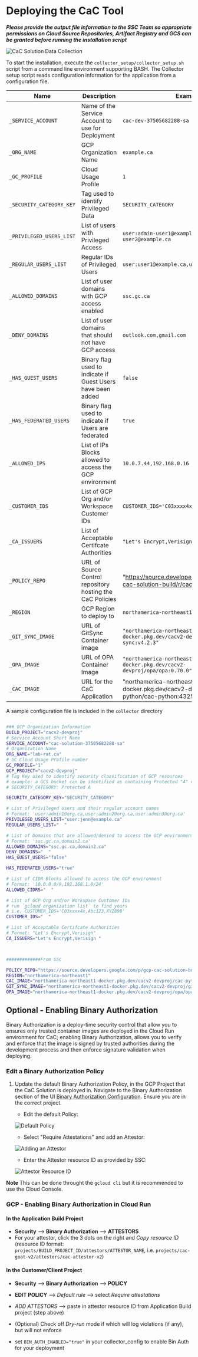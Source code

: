 # Deploying the CaC Tool

***Please provide the output file information to the SSC Team so appropriate permissions on Cloud Source Repositories, Artifact Registry and GCS can be granted before running the installation script***

![CaC Solution Data Collection](../assets/architecture_diagrams/cac-Solution%20Architecture-Data%20Collection.png)

To start the installation, execute the `collector_setup/collector_setup.sh` script from a command line environment supporting BASH.
The Collector setup script reads configuration information for the application from a configuration file.

| Name                      | Description                                                                   | Example                   |
|---------------------------|-------------------------------------------------------------------------------|---------------------------|
| `_SERVICE_ACCOUNT`        |Name of the Service Account to use for Deployment                              |`cac-dev-37505682288-sa`|
| `_ORG_NAME`               |GCP Organization Name                                                          | `example.ca`|
| `_GC_PROFILE`             |Cloud Usage Profile                                                            |`1`|
| `_SECURITY_CATEGORY_KEY`  |Tag used to identify Privileged Data                                           |`SECURITY_CATEGORY`|
| `_PRIVILEGED_USERS_LIST`  |List of users with Privileged Access                                           |`user:admin-user1@example.ca,user:admin-user2@example.ca`|
| `_REGULAR_USERS_LIST`     |Regular IDs of Privileged Users                                                |`user:user1@example.ca,user:user2@example.ca`|
| `_ALLOWED_DOMAINS`        |List of user domains with GCP access enabled                                   |`ssc.gc.ca`|
| `_DENY_DOMAINS`           |List of user domains that should not have GCP access                           |`outlook.com,gmail.com`|
| `_HAS_GUEST_USERS`        |Binary flag used to indicate if Guest Users have been added                    |`false`|
| `_HAS_FEDERATED_USERS`    |Binary flag used to indicate if Users are federated                            |`true`|
| `_ALLOWED_IPS`            |List of IPs Blocks allowed to access the GCP environment                       |`10.0.7.44,192.168.0.16`|
| `_CUSTOMER_IDS`           |List of GCP Org and/or Workspace Customer IDs                                  |`CUSTOMER_IDS='C03xxxx4x,Abc123,XYZ890`|
| `_CA_ISSUERS`             |List of Acceptable Certifcate Authorities                                      |`"Let's Encrypt,Verisign"`|
| `_POLICY_REPO`            |URL of Source Control repository hosting the CaC Policies                      |"https://source.developers.google.com/p/gcp-cac-solution-build/r/cac_policies"|
| `_REGION`                 |GCP Region to deploy to                                                        |`northamerica-northeast1`|
| `_GIT_SYNC_IMAGE`         |URL of GitSync Container image                                                 |`"northamerica-northeast1-docker.pkg.dev/cacv2-devproj/gitsync/git-sync:v4.2.3"`|
| `_OPA_IMAGE`              |URL of OPA Container Image                                                     |`"northamerica-northeast1-docker.pkg.dev/cacv2-devproj/opa/opa:0.70.0"`|
| `_CAC_IMAGE`              |URL for the CaC Application                                                    | "northamerica-northeast1-docker.pkg.dev/cacv2-devproj/cac-python/cac-python:432552"|

A sample configuration file is included in the `collector` directory

```bash

### GCP Organization Information
BUILD_PROJECT="cacv2-devproj"
# Service Account Short Name
SERVICE_ACCOUNT="cac-solution-37505682288-sa"
# Organization Name
ORG_NAME="lab-rat.ca"
# GC Cloud Usage Profile number
GC_PROFILE="1"
GCP_PROJECT="cacv2-devproj"
# Tag Key used to identify security classification of GCP resources
# example: a GCS bucket can be identified as containing Protected "A" data by tagging it
# SECURITY_CATEGORY: Protected A

SECURITY_CATEGORY_KEY="SECURITY_CATEGORY"

# List of Privileged Users and their regular account names
# Format: 'user:admin1@org.ca,user:admin2@org.ca,user:admin3@org.ca'
PRIVILEGED_USERS_LIST="user:jenn@example.ca"
REGULAR_USERS_LIST="  "

# List of Domains that are allowed/denied to access the GCP environment
# Format: 'ssc.gc.ca,domain2.ca'
ALLOWED_DOMAINS="ssc.gc.ca,domain2.ca"
DENY_DOMAINS="  "
HAS_GUEST_USERS="false"

HAS_FEDERATED_USERS="true"

# List of CIDR Blocks allowed to access the GCP environment
# Format: '10.0.0.0/8,192.168.1.0/24'
ALLOWED_CIDRS="  "

# List of GCP Org and/or Workspace Customer IDs
# run `gcloud organization list` to find yours
# i.e. CUSTOMER_IDS='C03xxxx4x,Abc123,XYZ890'
CUSTOMER_IDS="  "

# List of Acceptable Certifcate Authorities
# Format: "Let's Encrypt,Verisign"
CA_ISSUERS="Let's Encrypt,Verisign "



#############From SSC

POLICY_REPO="https://source.developers.google.com/p/gcp-cac-solution-build/r/cac_policies"
REGION="northamerica-northeast1"
CAC_IMAGE="northamerica-northeast1-docker.pkg.dev/cacv2-devproj/cac-python/cac-python:432552"
GIT_SYNC_IMAGE="northamerica-northeast1-docker.pkg.dev/cacv2-devproj/gitsync/git-sync:v4.2.3"
OPA_IMAGE="northamerica-northeast1-docker.pkg.dev/cacv2-devproj/opa/opa:0.70.0 "
```

## Optional - Enabling Binary Authorization

Binary Authorization is a deploy-time security control that allow you to ensures only trusted container images are deployed in the Cloud Run environment for CaC; enabling Binary Authorization, allows you to verify and enforce that the image is signed by trusted authorities during the development process and then enforce signature validation when deploying.

### Edit a Binary Authorization Policy

1. Update the default Binary Authorization Policy, in the GCP Project that the CaC Solution is deployed in. Navigate to the Binary Authorization section of the UI [Binary Authorization Configuration](https://console.cloud.google.com/security/binary-authorization). Ensure you are in the correct project.

    * Edit the default Policy:

    ![Default Policy](../assets/binauthz/binauth-policy.png)

    * Select "Require Attestations" and add an Attestor:

    ![Adding an Attestor](../assets/binauthz/binauth-attestor.png)

    * Enter the Attestor resource ID as provided by SSC:

    ![Attestor Resource ID](../assets/binauthz/binatuh-attestor2.png)

**Note** This can be done throught the `gcloud cli` but it is recommended to use the Cloud Console.

### GCP - Enabling Binary Authorization in Cloud Run

#### In the Application Build Project
- **Security** --> **Binary Authorization** --> **ATTESTORS**
- For your attestor, click the 3 dots on the right and *Copy resource ID* (resource ID format: `projects/BUILD_PROJECT_ID/attestors/ATTESTOR_NAME`, i.e. `projects/cac-goat-v2/attestors/cac-attestor-v2`)

#### In the Customer/Client Project
- **Security** --> **Binary Authorization** --> **POLICY**
- **EDIT POLICY** --> *Default rule* --> select *Require attestations*
- *ADD ATTESTORS* --> paste in attestor resource ID from Application Build project (step above)
- (Optional) Check off *Dry-run* mode if which will log violations (if any), but will not enforce

- set `BIN_AUTH_ENABLED="true"` in your collector_config to enable Bin Auth for your deployment